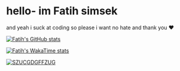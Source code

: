 # hello- im Fatih simsek 

and yeah i suck at coding so please i want no hate and thank you ❤️


[![Fatih's GitHub stats](https://github-readme-stats.vercel.app/api?username=Fatih5252)](https://github.com/anuraghazra/github-readme-stats)

[![Fatih's WakaTime stats](https://github-readme-stats.vercel.app/api/wakatime?username=fatihsimsek52)](https://github.com/anuraghazra/github-readme-stats)

[![SZUCGDGFFZUG](https://github-readme-stats.vercel.app/api/top-langs?username=Fatih5252&show_icons=true&theme=dark&title_color=ffffff&text_color=ffffff&locale=en&layout=compact)](https://github.com/anuraghazra/github-readme-stats)
